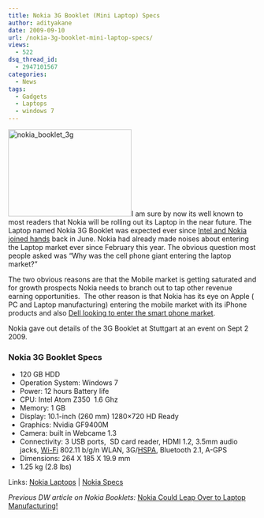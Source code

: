 ```yaml
---
title: Nokia 3G Booklet (Mini Laptop) Specs
author: adityakane
date: 2009-09-10
url: /nokia-3g-booklet-mini-laptop-specs/
views:
  - 522
dsq_thread_id:
  - 2947101567
categories:
  - News
tags:
  - Gadgets
  - Laptops
  - windows 7
---
```

<img class="size-full wp-image-13987 alignleft" src="http://cdn.devilsworkshop.org/files/2009/09/nokia_booklet_3g.jpg" alt="nokia_booklet_3g" width="250" height="176" />I am sure by now its well known to most readers that Nokia will be rolling out its Laptop in the near future. The Laptop named Nokia 3G Booklet was expected ever since [Intel and Nokia joined hands][1] back in June. Nokia had already made noises about entering the Laptop market ever since February this year. The obvious question most people asked was &#8220;Why was the cell phone giant entering the laptop market?&#8221;

The two obvious reasons are that the Mobile market is getting saturated and for growth prospects Nokia needs to branch out to tap other revenue earning opportunities.  The other reason is that Nokia has its eye on Apple ( PC and Laptop manufacturing) entering the mobile market with its iPhone products and also [Dell looking to enter the smart phone market][2].

Nokia gave out details of the 3G Booklet at Stuttgart at an event on Sept 2 2009.

### Nokia 3G Booklet Specs

  * 120 GB HDD
  * Operation System: Windows 7
  * Power: 12 hours Battery life
  * CPU: Intel Atom Z350  1.6 Ghz
  * Memory: 1 GB
  * Display: 10.1-inch (260 mm) 1280×720 HD Ready
  * Graphics: Nvidia GF9400M
  * Camera: built in Webcame 1.3
  * Connectivity: 3 USB ports,  SD card reader, HDMI 1.2, 3.5mm audio jacks, <a href="http://en.wikipedia.org/wiki/Wi-Fi" onclick="_gaq.push(['_trackEvent', 'outbound-article', 'http://en.wikipedia.org/wiki/Wi-Fi', 'Wi-Fi']);" title="Wi-Fi">Wi-Fi</a> 802.11 b/g/n WLAN, 3G/<a href="http://en.wikipedia.org/wiki/High_Speed_Packet_Access" onclick="_gaq.push(['_trackEvent', 'outbound-article', 'http://en.wikipedia.org/wiki/High_Speed_Packet_Access', 'HSPA']);" title="High Speed Packet Access">HSPA</a>, Bluetooth 2.1, A-GPS
  * Dimensions: 264 X 185 X 19.9 mm
  * 1.25 kg (2.8 lbs)

Links: <a href="http://europe.nokia.com/find-products/mini-laptop" onclick="_gaq.push(['_trackEvent', 'outbound-article', 'http://europe.nokia.com/find-products/mini-laptop', 'Nokia Laptops']);" >Nokia Laptops</a> | <a href="http://en.wikipedia.org/wiki/Nokia_Booklet_3G" onclick="_gaq.push(['_trackEvent', 'outbound-article', 'http://en.wikipedia.org/wiki/Nokia_Booklet_3G', 'Nokia Specs']);" >Nokia Specs</a>

*Previous DW article on Nokia Booklets:* [Nokia Could Leap Over to Laptop Manufacturing!][3]

 [1]: http://devilsworkshop.org/intel-and-nokia-join-hands-to-converge-internet-and-mobility/
 [2]: http://devilsworkshop.org/is-dell-serious-about-smart-phones-business/
 [3]: http://devilsworkshop.org/nokia-could-leap-over-to-laptop-manufacturing/
